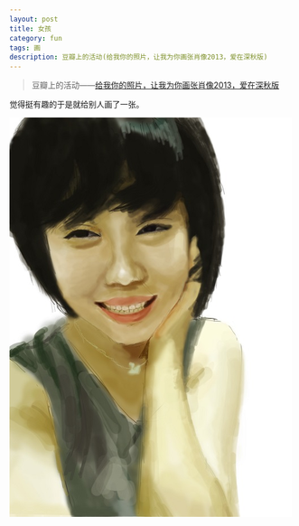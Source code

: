 ```yaml
---
layout: post
title: 女孩
category: fun
tags: 画
description: 豆瓣上的活动(给我你的照片，让我为你画张肖像2013，爱在深秋版)
---
```


> 豆瓣上的活动——[给我你的照片，让我为你画张肖像2013，爱在深秋版](http://www.douban.com/online/11618987/)

觉得挺有趣的于是就给别人画了一张。

![girl](/public/upload/fun/girl.jpg)
